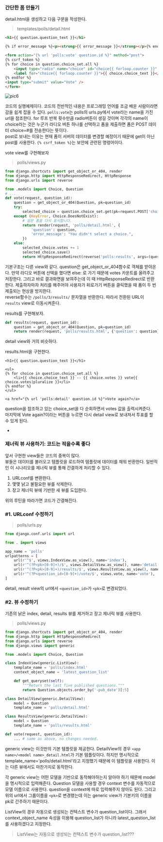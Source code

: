 ### 간단한 폼 만들기

detail.html을 생성하고 다음 구문을 작성한다. 

> templates/polls/detail.html

```html
<h1>{{ question.question_text }}</h1>

{% if error_message %}<p><strong>{{ error_message }}</strong></p>{% endif %}

<form action="{% url 'polls:vote' question.id %}" method="post">
{% csrf_token %}
{% for choice in question.choice_set.all %}
    <input type="radio" name="choice" id="choice{{ forloop.counter }}" value="{{ choice.id }}" />
    <label for="choice{{ forloop.counter }}">{{ choice.choice_text }}</label><br />
{% endfor %}
<input type="submit" value="Vote" />
</form>
```

![pic6](https://s27.postimg.org/ccvffbu77/pic6.png)

코드의 실행예제이다. 코드의 전반적인 내용은 프로그래밍 언어를 조금 배운 사람이라면 감을 쉽게 잡을 수 있다. `polls:vote`는 polls의 urls.py에서 vote라는 name을 가진 url을 참조한다. for 루프 반복 횟수만큼 radio버튼이 생길 것이며 각각의 name이 choice라는 것은 누군가 라디오 버튼 하나를 선택하고 폼을 제출하면 폼은 POST 데이터 choice=#를 전송한다는 뜻이다.  
post로 보내는 이유는 현재 폼이 서버의 데이터를 변경할 예정이기 때문에 get이 아닌 post를 사용한다. `{% csrf_token %}`는 보안에 관련된 명령어이다. 

vote view를 구현해보자 

> polls/views.py

```python
from django.shortcuts import get_object_or_404, render
from django.http import HttpResponseRedirect, HttpResponse
from django.urls import reverse

from .models import Choice, Question
# ...
def vote(request, question_id):
    question = get_object_or_404(Question, pk=question_id)
    try:
        selected_choice = question.choice_set.get(pk=request.POST['choice'])
    except (KeyError, Choice.DoesNotExist):
        # 설문 폼을 다시 표시합니다.
        return render(request, 'polls/detail.html', {
            'question': question,
            'error_message': "You didn't select a choice.",
        })
    else:
        selected_choice.votes += 1
        selected_choice.save()
        return HttpResponseRedirect(reverse('polls:results', args=(question.id,)))
```
기본구조는 다른 view와 같다. question은 get_object_or_404함수로 객체를 받아온다. 만약 라디오 버튼에 선택을 했다면 else: 로 가기 때문에 votes 카운트를 올려주고 저장한다. 그리고 바로 결과화면을 보여주는데 이 때 HttpResponseRedirect로 반환한다. 제출하자마자 처리를 해주어야 사용자가 뒤로가기 버튼을 클릭했을 때 폼이 두 번 제출되는 현상을 방지한다.  
reverse함수는 `/polls/3/results/` 문자열을 반환한다. 따라서 전환된 URL이 `results` view로 이동시켜준다.  

results를 구현해보자. 

```python
def results(request, question_id):
    question = get_object_or_404(Question, pk=question_id)
    return render(request, 'polls/results.html', {'question': question})
```
detail view와 거의 비슷하다. 

results.html을 구현한다. 
```
<h1>{{ question.question_text }}</h1>

<ul>
{% for choice in question.choice_set.all %}
    <li>{{ choice.choice_text }} -- {{ choice.votes }} vote{{ choice.votes|pluralize }}</li>
{% endfor %}
</ul>

<a href="{% url 'polls:detail' question.id %}">Vote again?</a>
```
question을 참조하고 있는 choice_set을 다 순회하면서 votes 값을 출력시켜준다.  
마지막에 Vote again?이라는 버튼을 누르면 다시 detail view로 보내져서 투표를 할 수 있게 된다. 

-

### 제너릭 뷰 사용하기: 코드는 적을수록 좋다
앞서 구현한 view들은 코드의 중복이 많다.   
뷰들은 데이터를 불러오고 템플릿을 로드하여 템플릿에 데이터를 채워 반환한다. 일반적인 이 시나리오를 제너릭 뷰를 통해 간결하게 처리할 수 있다. 

1. URLconf를 변환한다.
2. 몇몇 낡고 불필요한 뷰를 삭제한다.
3. 장고 제너릭 뷰에 기반한 새 뷰를 도입한다.

위의 루틴을 따라가면 코드가 간결해진다.  

### #1. URLconf 수정하기
> polls/urls.py

```python
from django.conf.urls import url

from . import views

app_name = 'polls'
urlpatterns = [
    url(r'^$', views.IndexView.as_view(), name='index'),
    url(r'^(?P<pk>[0-9]+)/$', views.DetailView.as_view(), name='detail'),
    url(r'^(?P<pk>[0-9]+)/results/$', views.ResultsView.as_view(), name='results'),
    url(r'^(?P<question_id>[0-9]+)/vote/$', views.vote, name='vote'),
]
```
detail, result view의 url에서 `<question_id>`가 `<pk>`로 변경되었다. 

### #2. 뷰 수정하기 

기존의 낡은 index, detail, results 뷰를 제거하고 장고 제너릭 뷰를 사용한다. 

> polls/views.py

```python
from django.shortcuts import get_object_or_404, render
from django.http import HttpResponseRedirect
from django.urls import reverse
from django.views import generic

from .models import Choice, Question

class IndexView(generic.ListView):
    template_name = 'polls/index.html'
    context_object_name = 'latest_question_list'

    def get_queryset(self):
        """Return the last five published questions."""
        return Question.objects.order_by('-pub_date')[:5]

class DetailView(generic.DetailView):
    model = Question
    template_name = 'polls/detail.html'

class ResultsView(generic.DetailView):
    model = Question
    template_name = 'polls/results.html'

def vote(request, question_id):
    ... # same as above, no changes needed.
```
generic view는 이것만의 기본 템플릿을 제공한다. DetailView의 경우 `<app name>/<model name>_detail.html`가 기본 템플릿이다. 하지만 명시적으로 template_name='polls/detail.html'라고 지정했기 때문에 이 템플릿을 사용한다. 이는 다른 뷰에서도 마찬가지로 동작한다. 

각 generic view는 어떤 모델을 기반으로 동작해야하는지 알아야 하기 때문에 model을 명시적으로 입력해준다. Question 모델을 사용할 경우 context 변수를 자동적으로 모델 이름으로 사용한다. question을 context에 따로 입력해주지 않아도 된다. 그리고 위의 url에서 그룹이름을 `<pk>`로 변경했는데 이는 generic view가 기본키의 이름을 pk로 간주하기 때문이다.  

ListView의 경우 자동으로 생성되는 컨텍스트 변수가 question_list이다. 그래서 context_object_name 속성을 이용해 question_list가 아니라 latest_question_list를 사용하겠다고 지정한다. 

> ListView는 자동으로 생성되는 컨텍스트 변수가 question_list???  
